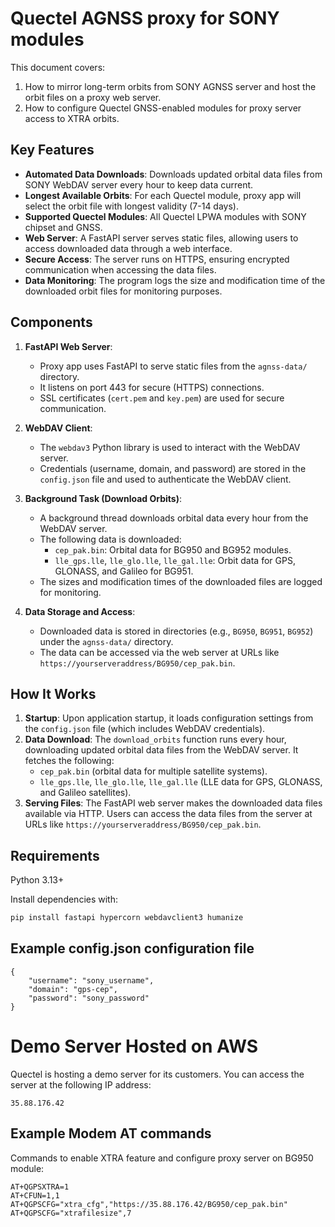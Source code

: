 # Quectel AGNSS proxy for SONY modules

This document covers:
1) How to mirror long-term orbits from SONY AGNSS server and host the orbit files on a proxy web server.
2) How to configure Quectel GNSS-enabled modules for proxy server access to XTRA orbits.

## Key Features

- **Automated Data Downloads**: Downloads updated orbital data files from SONY WebDAV server every hour to keep data current.
- **Longest Available Orbits**: For each Quectel module, proxy app will select the orbit file with longest validity (7-14 days).
- **Supported Quectel Modules**: All Quectel LPWA modules with SONY chipset and GNSS.
- **Web Server**: A FastAPI server serves static files, allowing users to access downloaded data through a web interface.
- **Secure Access**: The server runs on HTTPS, ensuring encrypted communication when accessing the data files.
- **Data Monitoring**: The program logs the size and modification time of the downloaded orbit files for monitoring purposes.

## Components

1. **FastAPI Web Server**:
    - Proxy app uses FastAPI to serve static files from the `agnss-data/` directory.
    - It listens on port 443 for secure (HTTPS) connections.
    - SSL certificates (`cert.pem` and `key.pem`) are used for secure communication.

2. **WebDAV Client**:
    - The `webdav3` Python library is used to interact with the WebDAV server.
    - Credentials (username, domain, and password) are stored in the `config.json` file and used to authenticate the WebDAV client.

3. **Background Task (Download Orbits)**:
    - A background thread downloads orbital data every hour from the WebDAV server.
    - The following data is downloaded:
      - `cep_pak.bin`: Orbital data for BG950 and BG952 modules.
      - `lle_gps.lle`, `lle_glo.lle`, `lle_gal.lle`: Orbit data for GPS, GLONASS, and Galileo for BG951.
    - The sizes and modification times of the downloaded files are logged for monitoring.

4. **Data Storage and Access**:
    - Downloaded data is stored in directories (e.g., `BG950`, `BG951`, `BG952`) under the `agnss-data/` directory.
    - The data can be accessed via the web server at URLs like `https://yourserveraddress/BG950/cep_pak.bin`.

## How It Works

1. **Startup**: Upon application startup, it loads configuration settings from the `config.json` file (which includes WebDAV credentials).
2. **Data Download**: The `download_orbits` function runs every hour, downloading updated orbital data files from the WebDAV server. It fetches the following:
    - `cep_pak.bin` (orbital data for multiple satellite systems).
    - `lle_gps.lle`, `lle_glo.lle`, `lle_gal.lle` (LLE data for GPS, GLONASS, and Galileo satellites).
3. **Serving Files**: The FastAPI web server makes the downloaded data files available via HTTP. Users can access the data files from the server at URLs like `https://yourserveraddress/BG950/cep_pak.bin`.


## Requirements

Python 3.13+

Install dependencies with:

```bash
pip install fastapi hypercorn webdavclient3 humanize
```

## Example config.json configuration file

```
{
    "username": "sony_username",
    "domain": "gps-cep",
    "password": "sony_password"
}
```

# Demo Server Hosted on AWS

Quectel is hosting a demo server for its customers. You can access the server at the following IP address:

```
35.88.176.42
```

## Example Modem AT commands

Commands to enable XTRA feature and configure proxy server on BG950 module:

```
AT+QGPSXTRA=1
AT+CFUN=1,1
AT+QGPSCFG="xtra_cfg","https://35.88.176.42/BG950/cep_pak.bin"
AT+QGPSCFG="xtrafilesize",7
```
